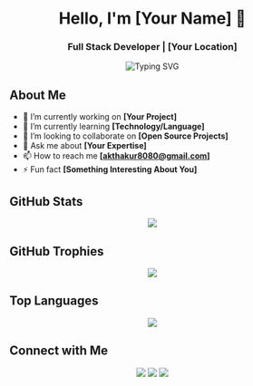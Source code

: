 <!-- Header -->
<h1 align="center">Hello, I'm [Your Name] 👋</h1>
<h3 align="center">Full Stack Developer | [Your Location]</h3>

<!-- Typing SVG Animation -->
<p align="center">
  <img src="https://readme-typing-svg.herokuapp.com?color=4CAF50&lines=Full+Stack+Developer;Always+Learning+New+Things;Open+to+Collaboration" alt="Typing SVG">
</p>

<!-- About Section -->
## About Me
- 🔭 I’m currently working on **[Your Project]**
- 🌱 I’m currently learning **[Technology/Language]**
- 👯 I’m looking to collaborate on **[Open Source Projects]**
- 💬 Ask me about **[Your Expertise]**
- 📫 How to reach me **[akthakur8080@gmail.com]**
- ⚡ Fun fact **[Something Interesting About You]**

<!-- GitHub Stats -->
## GitHub Stats
<p align="center">
  <img src="https://github-readme-stats.vercel.app/api?username=[Your GitHub Username]&show_icons=true&theme=radical">
</p>

<!-- GitHub Trophies -->
## GitHub Trophies
<p align="center">
  <img src="https://github-profile-trophy.vercel.app/?username=[Your GitHub Username]&theme=radical">
</p>

<!-- Top Languages -->
## Top Languages
<p align="center">
  <img src="https://github-readme-stats.vercel.app/api/top-langs/?username=[Your GitHub Username]&layout=compact&theme=radical">
</p>

<!-- Connect with Me -->
## Connect with Me
<p align="center">
  <a href="[Your LinkedIn URL]"><img src="https://img.shields.io/badge/-LinkedIn-0077B5?style=for-the-badge&logo=linkedin&logoColor=white"></a>
  <a href="[Your Twitter URL]"><img src="https://img.shields.io/badge/-Twitter-1DA1F2?style=for-the-badge&logo=twitter&logoColor=white"></a>
  <a href="[Your Portfolio URL]"><img src="https://img.shields.io/badge/-Portfolio-000000?style=for-the-badge&logo=react&logoColor=white"></a>
</p>
